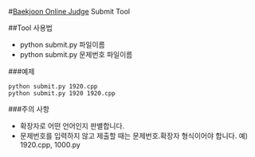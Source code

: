 #[Baekjoon Online Judge](http://www.acmicpc.net/) Submit Tool

##Tool 사용법

- python submit.py 파일이름
- python submit.py 문제번호 파일이름

###예제

	python submit.py 1920.cpp
	python submit.py 1920 1920.cpp
	
###주의 사항
- 확장자로 어떤 언어인지 판별합니다.
- 문제번호를 입력하지 않고 제출할 때는  문제번호.확장자 형식이어야 합니다. 예) 1920.cpp, 1000.py
